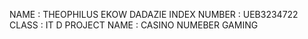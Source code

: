 NAME : THEOPHILUS EKOW DADAZIE
INDEX NUMBER : UEB3234722
CLASS : IT D
PROJECT NAME : CASINO NUMEBER GAMING

